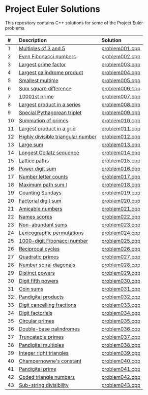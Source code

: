 Project Euler Solutions
=======================

This repository contains C++ solutions for some of the Project Euler problems.

| #   | Description | Solution |
| :-- | :---------- | :------- |
| 1   | [Multiples of 3 and 5](https://projecteuler.net/problem=1) | [problem001.cpp](problem001.cpp) |
| 2   | [Even Fibonacci numbers](https://projecteuler.net/problem=2) | [problem002.cpp](problem002.cpp) |
| 3   | [Largest prime factor](https://projecteuler.net/problem=3) | [problem003.cpp](problem003.cpp) |
| 4   | [Largest palindrome product](https://projecteuler.net/problem=4) | [problem004.cpp](problem004.cpp) |
| 5   | [Smallest multiple](https://projecteuler.net/problem=5) | [problem005.cpp](problem005.cpp) |
| 6   | [Sum square difference](https://projecteuler.net/problem=6) | [problem006.cpp](problem006.cpp) |
| 7   | [10001st prime](https://projecteuler.net/problem=7) | [problem007.cpp](problem007.cpp) |
| 8   | [Largest product in a series](https://projecteuler.net/problem=8) | [problem008.cpp](problem008.cpp) |
| 9   | [Special Pythagorean triplet](https://projecteuler.net/problem=9) | [problem009.cpp](problem009.cpp) |
| 10  | [Summation of primes](https://projecteuler.net/problem=10) | [problem010.cpp](problem010.cpp) |
| 11  | [Largest product in a grid](https://projecteuler.net/problem=11) | [problem011.cpp](problem011.cpp) |
| 12  | [Highly divisible triangular number](https://projecteuler.net/problem=12) | [problem012.cpp](problem012.cpp) |
| 13  | [Large sum](https://projecteuler.net/problem=13) | [problem013.cpp](problem013.cpp) |
| 14  | [Longest Collatz sequence](https://projecteuler.net/problem=14) | [problem014.cpp](problem014.cpp) |
| 15  | [Lattice paths](https://projecteuler.net/problem=15) | [problem015.cpp](problem015.cpp) |
| 16  | [Power digit sum](https://projecteuler.net/problem=16) | [problem016.cpp](problem016.cpp) |
| 17  | [Number letter counts](https://projecteuler.net/problem=17) | [problem017.cpp](problem017.cpp) |
| 18  | [Maximum path sum I](https://projecteuler.net/problem=18) | [problem018.cpp](problem018.cpp) |
| 19  | [Counting Sundays](https://projecteuler.net/problem=19) | [problem019.cpp](problem019.cpp) |
| 20  | [Factorial digit sum](https://projecteuler.net/problem=20) | [problem020.cpp](problem020.cpp) |
| 21  | [Amicable numbers](https://projecteuler.net/problem=21) | [problem021.cpp](problem021.cpp) |
| 22  | [Names scores](https://projecteuler.net/problem=22) | [problem022.cpp](problem022.cpp) |
| 23  | [Non-abundant sums](https://projecteuler.net/problem=23) | [problem023.cpp](problem023.cpp) |
| 24  | [Lexicographic permutations](https://projecteuler.net/problem=24) | [problem024.cpp](problem024.cpp) |
| 25  | [1000-digit Fibonacci number](https://projecteuler.net/problem=25) | [problem025.cpp](problem025.cpp) |
| 26  | [Reciprocal cycles](https://projecteuler.net/problem=26) | [problem026.cpp](problem026.cpp) |
| 27  | [Quadratic primes](https://projecteuler.net/problem=27) | [problem027.cpp](problem027.cpp) |
| 28  | [Number spiral diagonals](https://projecteuler.net/problem=28) | [problem028.cpp](problem028.cpp) |
| 29  | [Distinct powers](https://projecteuler.net/problem=29) | [problem029.cpp](problem029.cpp) |
| 30  | [Digit fifth powers](https://projecteuler.net/problem=30) | [problem030.cpp](problem030.cpp) |
| 31  | [Coin sums](https://projecteuler.net/problem=31) | [problem031.cpp](problem031.cpp) |
| 32  | [Pandigital products](https://projecteuler.net/problem=32) | [problem032.cpp](problem032.cpp) |
| 33  | [Digit cancelling fractions](https://projecteuler.net/problem=33) | [problem033.cpp](problem033.cpp) |
| 34  | [Digit factorials](https://projecteuler.net/problem=34) | [problem034.cpp](problem034.cpp) |
| 35  | [Circular primes](https://projecteuler.net/problem=35) | [problem035.cpp](problem035.cpp) |
| 36  | [Double-base palindromes](https://projecteuler.net/problem=36) | [problem036.cpp](problem036.cpp) |
| 37  | [Truncatable primes](https://projecteuler.net/problem=37) | [problem037.cpp](problem037.cpp) |
| 38  | [Pandigital multiples](https://projecteuler.net/problem=38) | [problem038.cpp](problem038.cpp) |
| 39  | [Integer right triangles](https://projecteuler.net/problem=39) | [problem039.cpp](problem039.cpp) |
| 40  | [Champernowne's constant](https://projecteuler.net/problem=40) | [problem040.cpp](problem040.cpp) |
| 41  | [Pandigital prime](https://projecteuler.net/problem=41) | [problem041.cpp](problem041.cpp) |
| 42  | [Coded triangle numbers](https://projecteuler.net/problem=42) | [problem042.cpp](problem042.cpp) |
| 43  | [Sub-string divisibility](https://projecteuler.net/problem=43) | [problem043.cpp](problem043.cpp) |
